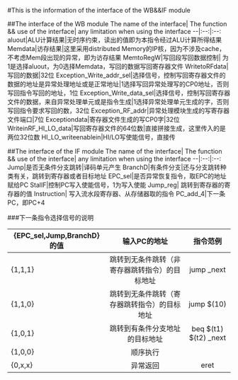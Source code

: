#This is the information of the interface of the WB&&IF module

##The interface of the WB module
The name of the interface| The function && use of the interface| any limitation when using the interface
--|:--:|:--:
aluout|ALU计算结果|无时序约束，读出的值即为本指令经过ALU计算所得结果
Memdata|访存结果|这里采用distributed Memory的IP核，因为不涉及cache，不考虑Mem段出现的异常，即为访存结果
MemtoRegW|写回段写回数据控制| 为1是选择aluout，为0选择Memdata，写回的数据写回寄存器文件
WritetoRFdata|写回的数据|32位
Exception_Write_addr_sel|选择信号，控制写回寄存器文件的数据的地址是异常处理地址或是正常地址|1选择写回异常处理写的CP0地址，否则写回指令写回的地址，1位
Exception_Write_data_sel|选择信号，控制写回寄存器文件的数据，来自异常处理单元或是指令生成|1选择异常处理单元生成的字，否则写回指令要求写回的数，32位
Exception_RF_addr|异常处理模块生成的写寄存器文件端口|7位
Exceptiondata|寄存器文件生成的写CP0字|32位
WriteinRF_HI_LO_data|写回寄存器文件的64位数|直接拼接生成，这里传入的是两位32位数
HI_LO_writeenablein|HI/LO写使能信号，直接传

##The interface of the IF module
The name of the interface| The function && use of the interface| any limitation when using the interface
--|:--:|:--:
Jump|是否无条件分支跳转|译码单元产生
BranchD|有条件分支|还与分支跳转种类有关，跳转到寄存器或者目标地址
EPC_sel|是否异常恢复指令，取EPC的地址赋给PC
StallF|控制PC写入使能信号，1为写入使能
Jump_reg| 跳转到寄存器的寄存器的值
Instruction| 写入流水段寄存器、从存储器取的指令
PC_add_4|下一条PC，即PC+4

###下一条指令选择信号的说明

{EPC_sel,Jump,BranchD}的值| 输入PC的地址|指令范例
--|:--:|:--:
{1,1,1}|跳转到无条件跳转（非寄存器跳转指令）的目标地址|jump _next
{1,1,0}|跳转到无条件跳转（寄存器跳转指令）的目标地址|jump $(10)
{1,0,1}|跳转到有条件分支地址的目标地址|beq $(t1) $(t2) _next
{1,0,0}|顺序执行
{0,x,x}|异常返回|eret